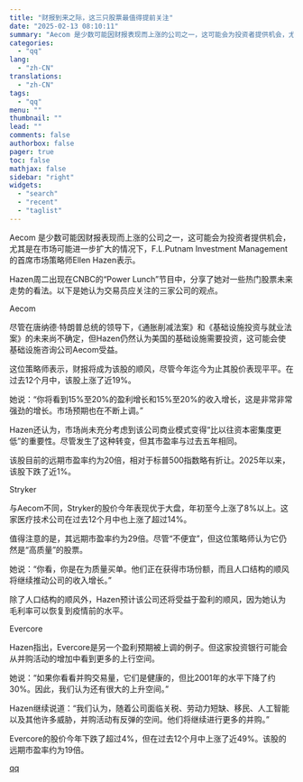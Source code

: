 ```yaml
---
title: "财报到来之际，这三只股票最值得提前关注"
date: "2025-02-13 08:10:11"
summary: "Aecom 是少数可能因财报表现而上涨的公司之一，这可能会为投资者提供机会，尤其是在市场可能进一步扩..."
categories:
  - "qq"
lang:
  - "zh-CN"
translations:
  - "zh-CN"
tags:
  - "qq"
menu: ""
thumbnail: ""
lead: ""
comments: false
authorbox: false
pager: true
toc: false
mathjax: false
sidebar: "right"
widgets:
  - "search"
  - "recent"
  - "taglist"
---
```


Aecom 是少数可能因财报表现而上涨的公司之一，这可能会为投资者提供机会，尤其是在市场可能进一步扩大的情况下，F.L.Putnam Investment Management的首席市场策略师Ellen Hazen表示。

Hazen周二出现在CNBC的“Power Lunch”节目中，分享了她对一些热门股票未来走势的看法。以下是她认为交易员应关注的三家公司的观点。

Aecom

尽管在唐纳德·特朗普总统的领导下，《通胀削减法案》和《基础设施投资与就业法案》的未来尚不确定，但Hazen仍然认为美国的基础设施需要投资，这可能会使基础设施咨询公司Aecom受益。

这位策略师表示，财报将成为该股的顺风，尽管今年迄今为止其股价表现平平。在过去12个月中，该股上涨了近19%。

她说：“你将看到15%至20%的盈利增长和15%至20%的收入增长，这是非常非常强劲的增长。市场预期也在不断上调。”

Hazen还认为，市场尚未充分考虑到该公司商业模式变得“比以往资本密集度更低”的重要性。尽管发生了这种转变，但其市盈率与过去五年相同。

该股目前的远期市盈率约为20倍，相对于标普500指数略有折让。2025年以来，该股下跌了近1%。

Stryker

与Aecom不同，Stryker的股价今年表现优于大盘，年初至今上涨了8%以上。这家医疗技术公司在过去12个月中也上涨了超过14%。

值得注意的是，其远期市盈率约为29倍。尽管“不便宜”，但这位策略师认为它仍然是“高质量”的股票。

她说：“你看，你是在为质量买单。他们正在获得市场份额，而且人口结构的顺风将继续推动公司的收入增长。”

除了人口结构的顺风外，Hazen预计该公司还将受益于盈利的顺风，因为她认为毛利率可以恢复到疫情前的水平。

Evercore

Hazen指出，Evercore是另一个盈利预期被上调的例子。但这家投资银行可能会从并购活动的增加中看到更多的上行空间。

她说：“如果你看看并购交易量，它们是健康的，但比2001年的水平下降了约30%。因此，我们认为还有很大的上升空间。”

Hazen继续说道：“我们认为，随着公司面临关税、劳动力短缺、移民、人工智能以及其他许多威胁，并购活动有反弹的空间。他们将继续进行更多的并购。”

Evercore的股价今年下跌了超过4%，但在过去12个月中上涨了近49%。该股的远期市盈率约为19倍。

[qq](https://new.qq.com/rain/a/20250213A018K000)

